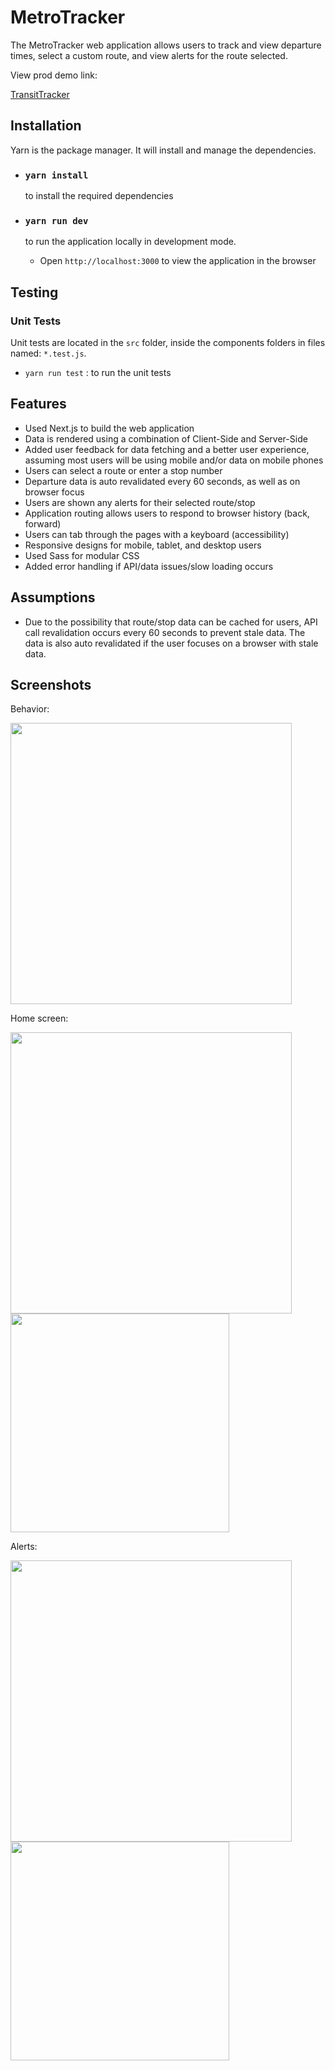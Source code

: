 # MetroTracker

The MetroTracker web application allows users to track and view departure times, select a custom route, and view alerts for the route selected.

View prod demo link:

[TransitTracker](https://metro-iota.vercel.app/)

## Installation

Yarn is the package manager. It will install and manage the dependencies.

- ### `yarn install`

  to install the required dependencies

- ### `yarn run dev`

  to run the application locally in development mode.

  - Open `http://localhost:3000` to view the application in the browser

## Testing

### Unit Tests

Unit tests are located in the `src` folder, inside the components folders in files named: `*.test.js`.

- `yarn run test` : to run the unit tests

## Features

- Used Next.js to build the web application
- Data is rendered using a combination of Client-Side and Server-Side
- Added user feedback for data fetching and a better user experience, assuming most users will be using mobile and/or data on mobile phones
- Users can select a route or enter a stop number
- Departure data is auto revalidated every 60 seconds, as well as on browser focus
- Users are shown any alerts for their selected route/stop
- Application routing allows users to respond to browser history (back, forward)
- Users can tab through the pages with a keyboard (accessibility)
- Responsive designs for mobile, tablet, and desktop users
- Used Sass for modular CSS
- Added error handling if API/data issues/slow loading occurs

## Assumptions

- Due to the possibility that route/stop data can be cached for users, API call revalidation occurs every 60 seconds to prevent stale data. The data is also auto revalidated if the user focuses on a browser with stale data.

## Screenshots

Behavior:

<img src="public/images/transit.gif" width="450" />

Home screen:

<img src="public/images/home.png" width="450" />

<img src="public/images/home_mobile.png" width="350" />

Alerts:

<img src="public/images/error.png" width="450" />

<img src="public/images/error-mobile.png" width="350" />
